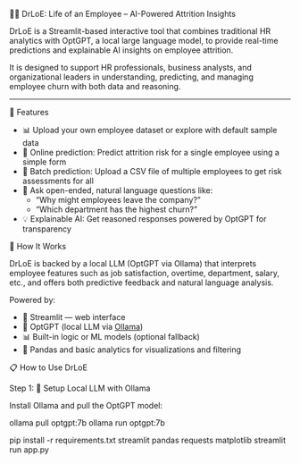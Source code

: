  👨‍💼 DrLoE: Life of an Employee – AI-Powered Attrition Insights

DrLoE is a Streamlit-based interactive tool that combines traditional HR analytics with OptGPT, a local large language model, to provide real-time predictions and explainable AI insights on employee attrition.

It is designed to support HR professionals, business analysts, and organizational leaders in understanding, predicting, and managing employee churn with both data and reasoning.

---

🚀 Features

- 📊 Upload your own employee dataset or explore with default sample data
- 👤 Online prediction: Predict attrition risk for a single employee using a simple form
- 📁 Batch prediction: Upload a CSV file of multiple employees to get risk assessments for all
- 🧠 Ask open-ended, natural language questions like:
  - “Why might employees leave the company?”
  - “Which department has the highest churn?”
- 💡 Explainable AI: Get reasoned responses powered by OptGPT for transparency

 🧠 How It Works

DrLoE is backed by a local LLM (OptGPT via Ollama) that interprets employee features such as job satisfaction, overtime, department, salary, etc., and offers both predictive feedback and natural language analysis.

Powered by:
- 📍 Streamlit — web interface
- 🧠 OptGPT (local LLM via [Ollama](https://ollama.com))
- 📊 Built-in logic or ML models (optional fallback)
- 🧮 Pandas and basic analytics for visualizations and filtering


📋 How to Use DrLoE

 Step 1: 🧠 Setup Local LLM with Ollama

Install Ollama and pull the OptGPT model:

ollama pull optgpt:7b
ollama run optgpt:7b

pip install -r requirements.txt
streamlit
pandas
requests
matplotlib
streamlit run app.py

